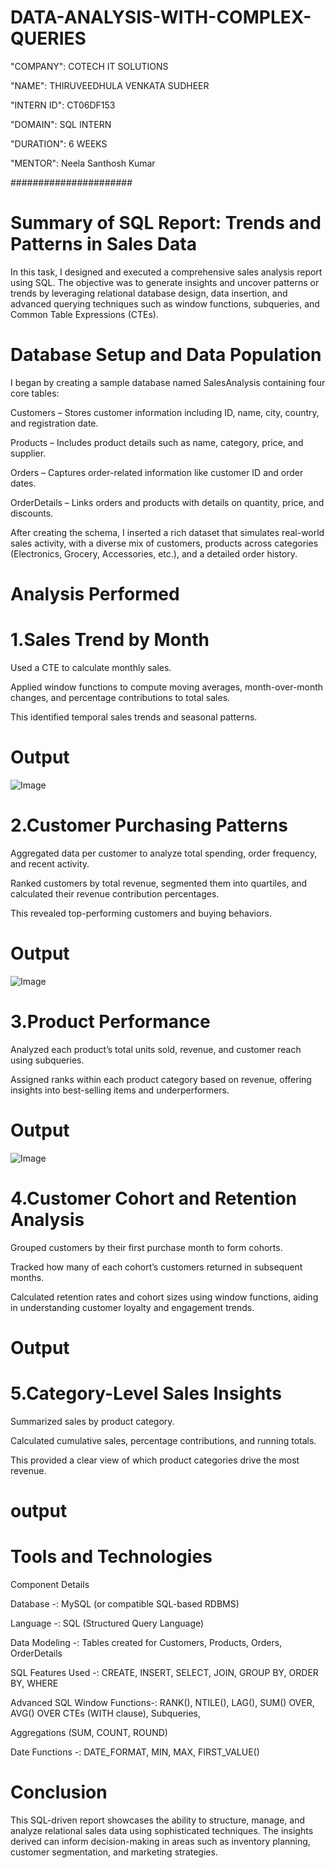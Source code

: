 # DATA-ANALYSIS-WITH-COMPLEX-QUERIES

"COMPANY": COTECH IT SOLUTIONS

"NAME": THIRUVEEDHULA VENKATA SUDHEER

"INTERN ID": CT06DF153

"DOMAIN": SQL INTERN

"DURATION": 6 WEEKS

"MENTOR": Neela Santhosh Kumar

######################
# Summary of SQL Report: Trends and Patterns in Sales Data

In this task, I designed and executed a comprehensive sales analysis report using SQL. The objective was to generate insights and uncover patterns or trends by leveraging relational database design, data insertion, and advanced querying techniques such as window functions, subqueries, and Common Table Expressions (CTEs).

# Database Setup and Data Population

I began by creating a sample database named SalesAnalysis containing four core tables:

Customers – Stores customer information including ID, name, city, country, and registration date.

Products – Includes product details such as name, category, price, and supplier.

Orders – Captures order-related information like customer ID and order dates.

OrderDetails – Links orders and products with details on quantity, price, and discounts.

After creating the schema, I inserted a rich dataset that simulates real-world sales activity, with a diverse mix of customers, products across categories (Electronics, Grocery, Accessories, etc.), and a detailed order history.

# Analysis Performed

# 1.Sales Trend by Month

Used a CTE to calculate monthly sales.

Applied window functions to compute moving averages, month-over-month changes, and percentage contributions to total sales.

This identified temporal sales trends and seasonal patterns.

# Output

![Image](https://github.com/user-attachments/assets/3a343202-afbf-44ed-867a-7c19e8e4aa6e)

# 2.Customer Purchasing Patterns

Aggregated data per customer to analyze total spending, order frequency, and recent activity.

Ranked customers by total revenue, segmented them into quartiles, and calculated their revenue contribution percentages.

This revealed top-performing customers and buying behaviors.

# Output

![Image](https://github.com/user-attachments/assets/e1b9bf9c-b716-411a-8cd5-d0b439d99cb5)

# 3.Product Performance

Analyzed each product’s total units sold, revenue, and customer reach using subqueries.

Assigned ranks within each product category based on revenue, offering insights into best-selling items and underperformers.

# Output

![Image](https://github.com/user-attachments/assets/e64d0e30-d8fa-4b6f-84dd-007d6a8d3965)

# 4.Customer Cohort and Retention Analysis

Grouped customers by their first purchase month to form cohorts.

Tracked how many of each cohort’s customers returned in subsequent months.

Calculated retention rates and cohort sizes using window functions, aiding in understanding customer loyalty and engagement trends.

# Output



# 5.Category-Level Sales Insights

Summarized sales by product category.

Calculated cumulative sales, percentage contributions, and running totals.

This provided a clear view of which product categories drive the most revenue.

# output



# Tools and Technologies

 Component                	Details

  Database        -:   	MySQL (or compatible SQL-based RDBMS)
  
  Language	        -:  SQL (Structured Query Language)
  
  Data Modeling      -:	  Tables created for Customers, Products, Orders, OrderDetails
  
SQL Features Used	    -:    CREATE, INSERT, SELECT, JOIN, GROUP BY, ORDER BY, WHERE

Advanced SQL Window Functions-:   RANK(), NTILE(), LAG(), SUM() OVER, AVG() OVER
                                 CTEs (WITH clause), Subqueries,
                                 
  Aggregations (SUM, COUNT, ROUND)
                                 
Date Functions      -:   	DATE_FORMAT, MIN, MAX, FIRST_VALUE()  



# Conclusion
This SQL-driven report showcases the ability to structure, manage, and analyze relational sales data using sophisticated techniques. The insights derived can inform decision-making in areas such as inventory planning, customer segmentation, and marketing strategies.









